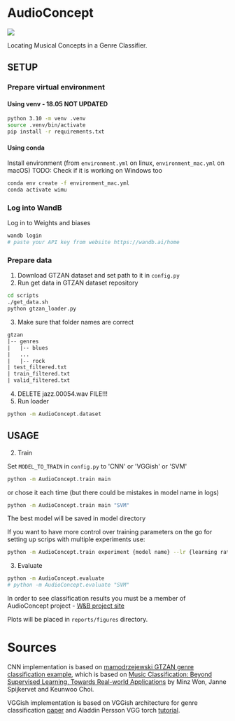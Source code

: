 # AudioConcept

<a target="_blank" href="https://cookiecutter-data-science.drivendata.org/">
    <img src="https://img.shields.io/badge/CCDS-Project%20template-328F97?logo=cookiecutter" />
</a>

Locating Musical Concepts in a Genre Classifier.

## SETUP

### Prepare virtual environment
#### Using venv - 18.05 NOT UPDATED
```bash
python 3.10 -m venv .venv
source .venv/bin/activate
pip install -r requirements.txt
```

#### Using conda
Install environment (from `environment.yml` on linux, `environment_mac.yml` on macOS)
TODO: Check if it is working on Windows too
```bash
conda env create -f environment_mac.yml
conda activate wimu
```

### Log into WandB

Log in to Weights and biases
```bash
wandb login
# paste your API key from website https://wandb.ai/home
```
### Prepare data

1. Download GTZAN dataset and set path to it in `config.py`
2. Run get data in GTZAN dataset repository
```bash
cd scripts
./get_data.sh
python gtzan_loader.py
```
3. Make sure that folder names are correct
```txt
gtzan
|-- genres
|   |-- blues
|   ...
|   |-- rock
| test_filtered.txt
| train_filtered.txt
| valid_filtered.txt
```
4. DELETE jazz.00054.wav FILE!!!
5. Run loader
```bash
python -m AudioConcept.dataset
```

## USAGE
2. Train

Set `MODEL_TO_TRAIN` in `config.py` to 'CNN' or 'VGGish' or 'SVM'
```bash
python -m AudioConcept.train main
```
or chose it each time (but there could be mistakes in model name in logs)
```bash
python -m AudioConcept.train main "SVM"
```

The best model will be saved in model directory

If you want to have more control over training parameters on the go for setting up scrips with multiple experiments use:
```bash
python -m AudioConcept.train experiment {model name} --lr {learning rate value} --weight-decay {weight decay value} --label-smoothing {label smoothing value}  --noise-level {augmentation noise level value}
```

3. Evaluate

```bash
python -m AudioConcept.evaluate
# python -m AudioConcept.evaluate "SVM"
```
In order to see classification results you must be a member of AudioConcept project - [W&B project site](https://wandb.ai/audio-concept/audio-concept?nw=nwuserjasiostusio)

Plots will be placed in `reports/figures` directory.

# Sources

CNN implementation is based on [mamodrzejewski GTZAN genre classification example](https://github.com/mamodrzejewski/wimu-gtzan-genre-example), which is based on [Music Classification: Beyond Supervised Learning, Towards Real-world Applications](https://music-classification.github.io/tutorial/part3_supervised/tutorial.html) by Minz Won, Janne Spijkervet and Keunwoo Choi.

VGGish implementation is based on VGGish architecture for genre classification [paper](https://arxiv.org/pdf/1609.09430) and Aladdin Persson VGG torch [tutorial](https://www.youtube.com/watch?v=ACmuBbuXn20).
